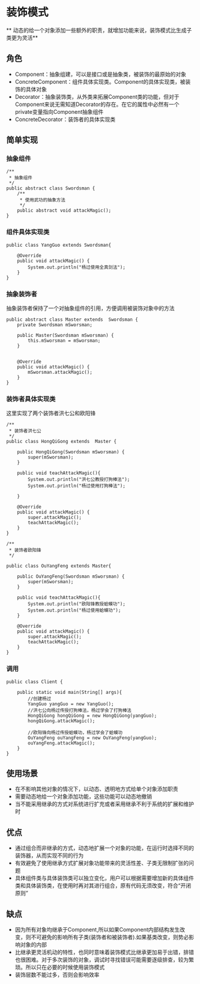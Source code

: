 # 装饰模式
** 动态的给一个对象添加一些额外的职责，就增加功能来说，装饰模式比生成子类更为灵活**

## 角色
- Component：抽象组建，可以是接口或是抽象类，被装饰的最原始的对象
- ConcreteComponent：组件具体实现类。Component的具体实现类，被装饰的具体对象
- Decorator：抽象装饰类，从外类来拓展Component类的功能，但对于Component来说无需知道Decorator的存在。在它的属性中必然有一个private变量指向Component抽象组件
- ConcreteDecorator：装饰者的具体实现类


## 简单实现

### 抽象组件
```
/**
 * 抽象组件
 */
public abstract class Swordsman {
    /**
     * 使用武功的抽象方法
     */
    public abstract void attackMagic();
}

```

### 组件具体实现类
```
public class YangGuo extends Swordsman{

    @Override
    public void attackMagic() {
        System.out.println("杨过使用全真剑法");
    }
}

```

### 抽象装饰者
抽象装饰者保持了一个对抽象组件的引用，方便调用被装饰对象中的方法

```
public abstract class Master extends  Swordsman {
    private Swordsman mSworsman;

    public Master(Swordsman mSworsman) {
        this.mSworsman = mSworsman;
    }


    @Override
    public void attackMagic() {
        mSworsman.attackMagic();
    }
}

```

### 装饰者具体实现类
这里实现了两个装饰者洪七公和欧阳锋

```
/**
 * 装饰者洪七公
 */
public class HongQiGong extends  Master {

    public HongQiGong(Swordsman mSworsman) {
        super(mSworsman);
    }

    public void teachAttackMagic(){
        System.out.println("洪七公教授打狗棒法");
        System.out.println("杨过使用打狗棒法");

    }

    @Override
    public void attackMagic() {
        super.attackMagic();
        teachAttackMagic();
    }
}

```

```
/**
 * 装饰者欧阳锋
 */

public class OuYangFeng extends Master{

    public OuYangFeng(Swordsman mSworsman) {
        super(mSworsman);
    }

    public void teachAttackMagic(){
        System.out.println("欧阳锋教授蛤蟆功");
        System.out.println("杨过使用蛤蟆功");
    }

    @Override
    public void attackMagic() {
        super.attackMagic();
        teachAttackMagic();
    }
}

```

### 调用
```
public class Client {

    public static void main(String[] args){
        //创建杨过
        YangGuo yangGuo = new YangGuo();
        //洪七公向杨过传授打狗棒法，杨过学会了打狗棒法
        HongQiGong hongQiGong = new HongQiGong(yangGuo);
        hongQiGong.attackMagic();

        //欧阳锋向杨过传授蛤蟆功，杨过学会了蛤蟆功
        OuYangFeng ouYangFeng = new OuYangFeng(yangGuo);
        ouYangFeng.attackMagic();
    }
}

```

## 使用场景
- 在不影响其他对象的情况下，以动态、透明地方式给单个对象添加职责
- 需要动态地给一个对象添加功能，这些功能可以动态地撤销
- 当不能采用继承的方式对系统进行扩充或者采用继承不利于系统的扩展和维护时


## 优点
- 通过组合而非继承的方式，动态地扩展一个对象的功能，在运行时选择不同的装饰器，从而实现不同的行为
- 有效避免了使用继承方式扩展对象功能带来的灵活性差、子类无限制扩张的问题
- 具体组件类与具体装饰类可以独立变化，用户可以根据需要增加新的具体组件类和具体装饰类，在使用时再对其进行组合，原有代码无须改变，符合“开闭原则”


## 缺点
- 因为所有对象均继承于Component,所以如果Component内部结构发生改变，则不可避免的影响所有子类(装饰者和被装饰者).如果基类改变，则势必影响对象的内部
- 比继承更灵活机动的特性，也同时意味着装饰模式比继承更加易于出错，排错也很困难。对于多次装饰的对象，调试时寻找错误可能需要逐级排查，较为繁琐。所以只在必要的时候使用装饰模式
- 装饰层数不能过多，否则会影响效率


